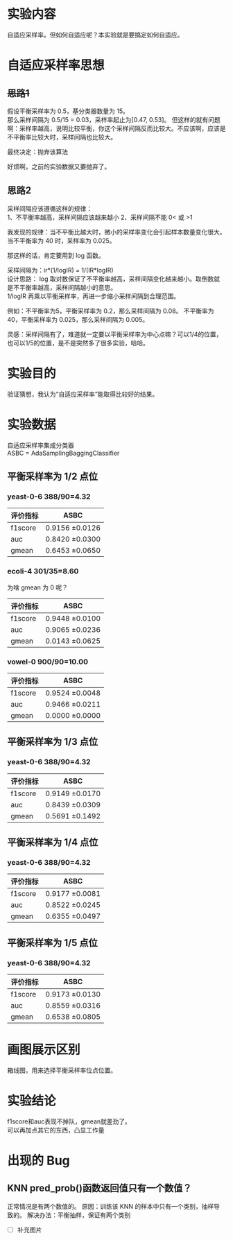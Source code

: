 # 实验内容   
自适应采样率。但如何自适应呢？本实验就是要搞定如何自适应。  

# 自适应采样率思想
## ~~思路1~~   
假设平衡采样率为 0.5，基分类器数量为 15。   
那么采样间隔为 0.5/15 = 0.03，采样率起止为[0.47, 0.53]。
但这样的就有问题啊：采样率越高，说明比较平衡，你这个采样间隔反而比较大。不应该啊，应该是不平衡率比较大时，采样间隔也比较大。

最终决定：抛弃该算法

好烦啊，之前的实验数据又要抛弃了。 

## 思路2
采样间隔应该遵循这样的规律：   
1、不平衡率越高，采样间隔应该越来越小 
2、采样间隔不能 0< 或 >1   

我发现的规律：当不平衡比越大时，微小的采样率变化会引起样本数量变化很大。   
当不平衡率为 40 时，采样率为 0.025。   

那这样的话，肯定要用到 log 函数。   

采样间隔为：ir*(1/logIR) = 1/(IR*logIR)   
设计思路：
log 取对数保证了不平衡率越高，采样间隔变化越来越小。取倒数就是不平衡率越高，采样间隔越小的意思。   
1/logIR 再乘以平衡采样率，再进一步缩小采样间隔到合理范围。   
   

例如：不平衡率为5，平衡采样率为 0.2，那么采样间隔为 0.08。
不平衡率为 40，平衡采样率为 0.025，那么采样间隔为 0.005。  

灵感：采样间隔有了，难道就一定要以平衡采样率为中心点嘛？可以1/4的位置，也可以1/5的位置，是不是突然多了很多实验，哈哈。




# 实验目的
验证猜想，我认为“自适应采样率”能取得比较好的结果。   

# 实验数据
自适应采样率集成分类器   
ASBC = AdaSamplingBaggingClassifier

## 平衡采样率为 1/2 点位
### yeast-0-6 388/90=4.32
|  评价指标  | ASBC |
|  ----     | ----             |
|f1score    |0.9156 ±0.0126    |
|auc        |0.8420 ±0.0300    |
|gmean      |0.6453 ±0.0650    |

### ecoli-4 301/35=8.60
为啥 gmean 为 0 呢？    

|  评价指标  | ASBC |
|  ----     | ----             |
|f1score    |0.9448 ±0.0100    |
|auc        |0.9065 ±0.0236   |
|gmean      |0.0143 ±0.0625    |

### vowel-0 900/90=10.00
|  评价指标  | ASBC |
|  ----     | ----             |
|f1score    |0.9524 ±0.0048    |
|auc        |0.9466 ±0.0211   |
|gmean      |0.0000 ±0.0000    |




## 平衡采样率为 1/3 点位
### yeast-0-6 388/90=4.32
|  评价指标  | ASBC |
|  ----     | ----             |
|f1score    |0.9149 ±0.0170   |
|auc        |0.8439 ±0.0309    |
|gmean      |0.5691 ±0.1492    |




## 平衡采样率为 1/4 点位
### yeast-0-6 388/90=4.32
|  评价指标  | ASBC |
|  ----     | ----             |
|f1score    |0.9177 ±0.0081   |
|auc        |0.8522 ±0.0245    |
|gmean      |0.6355 ±0.0497    |




## 平衡采样率为 1/5 点位
### yeast-0-6 388/90=4.32
|  评价指标  | ASBC |
|  ----     | ----             |
|f1score    |0.9173 ±0.0130   |
|auc        |0.8559 ±0.0316    |
|gmean      |0.6538 ±0.0805    |


# 画图展示区别
箱线图，用来选择平衡采样率位点位置。












# 实验结论
f1score和auc表现不掉队，gmean就差劲了。   
可以再加点其它的东西，凸显工作量

# 出现的 Bug
## KNN pred_prob()函数返回值只有一个数值？
正常情况是有两个数值的。
原因：训练该 KNN 的样本中只有一个类别，抽样导致的。
解决办法：平衡抽样，保证有两个类别   
- [ ] 补充图片